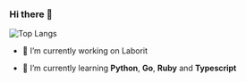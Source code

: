 ### Hi there 👋

<!--![Github stats](https://github-readme-stats.vercel.app/api?username=alalbux&show_icons=true&theme=buefy&count_private=true)-->

![Top Langs](https://github-readme-stats.vercel.app/api/top-langs/?username=alalbux&theme=buefy&layout=compact)


- 🔭 I’m currently working on Laborit

- 🌱 I’m currently learning **Python**, **Go**, **Ruby** and **Typescript**

